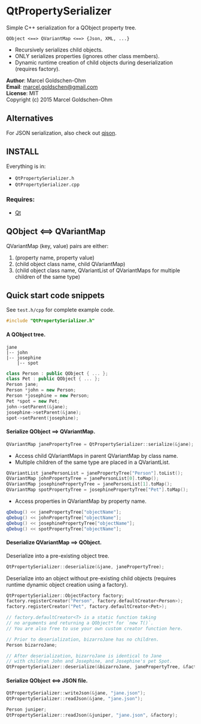 # QtPropertySerializer

Simple C++ serialization for a QObject property tree.

    QObject <==> QVariantMap <==> {Json, XML, ...}

* Recursively serializes child objects.
* ONLY serializes properties (ignores other class members).
* Dynamic runtime creation of child objects during deserialization (requires factory).

**Author**: Marcel Goldschen-Ohm  
**Email**:  <marcel.goldschen@gmail.com>  
**License**: MIT  
Copyright (c) 2015 Marcel Goldschen-Ohm  

## Alternatives

For JSON serialization, also check out [qjson](https://github.com/flavio/qjson).

## INSTALL

Everything is in:

* `QtPropertySerializer.h`
* `QtPropertySerializer.cpp`

### Requires:

* [Qt](http://www.qt.io)

## QObject <==> QVariantMap

QVariantMap (key, value) pairs are either:

1. (property name, property value)
2. (child object class name, child QVariantMap)
3. (child object class name, QVariantList of QVariantMaps for multiple children of the same type)

## Quick start code snippets

See `test.h/cpp` for complete example code.

```cpp
#include "QtPropertySerializer.h"
```

#### A QObject tree.

    jane
    |-- john
    |-- josephine
        |-- spot

```cpp
class Person : public QObject { ... };
class Pet : public QObject { ... };
Person jane;
Person *john = new Person;
Person *josephine = new Person;
Pet *spot = new Pet;
john->setParent(&jane);
josephine->setParent(&jane);
spot->setParent(josephine);
```

#### Serialize QObject ==> QVariantMap.

```cpp
QVariantMap janePropertyTree = QtPropertySerializer::serialize(&jane);
```

* Access child QVariantMaps in parent QVariantMap by class name.
* Multiple children of the same type are placed in a QVariantList.

```cpp
QVariantList janePersonList = janePropertyTree["Person"].toList();
QVariantMap johnPropertyTree = janePersonList[0].toMap();
QVariantMap josephinePropertyTree = janePersonList[1].toMap();
QVariantMap spotPropertyTree = josephinePropertyTree["Pet"].toMap();
```

* Access properties in QVariantMap by property name.

```cpp
qDebug() << janePropertyTree["objectName"];
qDebug() << johnPropertyTree["objectName"];
qDebug() << josephinePropertyTree["objectName"];
qDebug() << spotPropertyTree["objectName"];
```

#### Deserialize QVariantMap ==> QObject.

Deserialize into a pre-existing object tree.

```cpp
QtPropertySerializer::deserialize(&jane, janePropertyTree);
```

Deserialize into an object without pre-existing child objects (requires runtime dynamic object creation using a factory).

```cpp
QtPropertySerializer::ObjectFactory factory;
factory.registerCreator("Person", factory.defaultCreator<Person>);
factory.registerCreator("Pet", factory.defaultCreator<Pet>);

// factory.defaultCreator<T> is a static function taking
// no arguments and returning a QObject* for `new T()`.
// You are also free to use your own custom creator function here.

// Prior to deserialization, bizarroJane has no children.
Person bizarroJane;

// After deserialization, bizarroJane is identical to Jane
// with children John and Josephine, and Josephine's pet Spot.
QtPropertySerializer::deserialize(&bizarroJane, janePropertyTree, &factory);
```

#### Serialize QObject <==> JSON file.

```cpp
QtPropertySerializer::writeJson(&jane, "jane.json");
QtPropertySerializer::readJson(&jane, "jane.json");

Person juniper;
QtPropertySerializer::readJson(&juniper, "jane.json", &factory);
```
